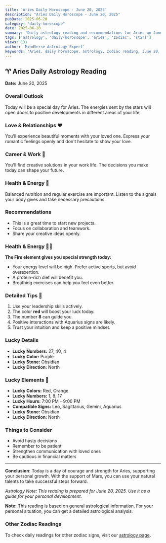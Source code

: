 ```yaml
---
title: 'Aries Daily Horoscope - June 20, 2025'
description: "Aries Daily Horoscope - June 20, 2025"
pubDate: 2025-06-20
category: "daily-horoscope"
date: 2025-06-20
summary: 'Daily astrology reading and recommendations for Aries on June 20, 2025.'
tags: ['astrology', 'daily-horoscope', 'aries', 'zodiac', 'stars']
views: 131
author: 'MindVerse Astrology Expert'
keywords: 'Aries, daily horoscope, astrology, zodiac reading, June 20, 2025'
---
```


## ♈ Aries Daily Astrology Reading

**Date:** June 20, 2025

### Overall Outlook

Today will be a special day for Aries. The energies sent by the stars will open doors to positive developments in different areas of your life.

### Love & Relationships ❤️

You'll experience beautiful moments with your loved one. Express your romantic feelings openly and don't hesitate to show your love.

### Career & Work 💼

You'll find creative solutions in your work life. The decisions you make today can shape your future.

### Health & Energy 🌟

Balanced nutrition and regular exercise are important. Listen to the signals your body gives and take necessary precautions.

### Recommendations

- This is a great time to start new projects.
- Focus on collaboration and teamwork.
- Share your creative ideas openly.

### Health & Energy 🏃‍♀️

**The Fire element gives you special strength today:**

- Your energy level will be high. Prefer active sports, but avoid overexertion.
- A protein-rich diet will benefit you.
- Breathing exercises can help you feel even better.

### Detailed Tips 🎯

1. Use your leadership skills actively.
2. The color **red** will boost your luck today.
3. The number **8** can guide you.
4. Positive interactions with Aquarius signs are likely.
5. Trust your intuition and keep a positive mindset.

### Lucky Details

- **Lucky Numbers:** 27, 40, 4
- **Lucky Color:** Purple
- **Lucky Stone:** Obsidian
- **Lucky Direction:** North

### Lucky Elements 🔮

- **Lucky Colors:** Red, Orange
- **Lucky Numbers:** 1, 8, 17
- **Lucky Hours:** 7:00 PM - 9:00 PM
- **Compatible Signs:** Leo, Sagittarius, Gemini, Aquarius
- **Lucky Stone:** Obsidian
- **Lucky Direction:** North

### Things to Consider

- Avoid hasty decisions
- Remember to be patient
- Strengthen communication with loved ones
- Be cautious in financial matters

---

**Conclusion:**
Today is a day of courage and strength for Aries, supporting your personal growth. With the support of Mars, you can use your natural talents to take successful steps forward.

*Astrology Note: This reading is prepared for June 20, 2025. Use it as a guide for your personal development.*

**Note:** This reading is based on general astrological information. For your personal situation, you can get a detailed astrological analysis.

### Other Zodiac Readings

To check daily readings for other zodiac signs, visit our [astrology page](https://www.mindversedaily.com/en).
